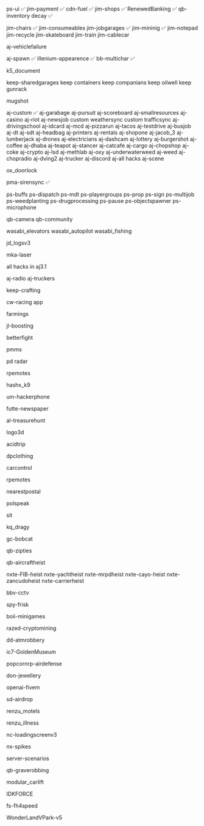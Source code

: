 ps-ui ✅
jim-payment ✅
cdn-fuel ✅
jim-shops ✅
RenewedBanking ✅
qb-inventory decay ✅


jim-chairs ✅
jim-consumeables
jim-jobgarages ✅
jim-mininig ✅
jim-notepad
jim-recycle
jim-skateboard
jim-train
jim-cablecar

aj-vehiclefailure

aj-spawn ✅
illenium-appearence ✅
bb-multichar ✅

k5_document

keep-sharedgarages
keep containers
keep companians
keep oilwell
keep gunrack

mugshot

aj-custom ✅
aj-garabage
aj-pursuit
aj-scoreboard
aj-smallresources
aj-casino
aj-riot
aj-newsjob
custom weathersync
custom trafficsync
aj-drivingschool
aj-idcard
aj-mcd
aj-pizzarun
aj-tacos
aj-testdrive
aj-busjob
aj-dt
aj-sdt
aj-headbag
aj-printers
aj-rentals
aj-shopone
aj-jacob_3
aj-lumberjack
aj-drones
aj-electricians
aj-dashcam
aj-lottery
aj-burgershot
aj-coffee
aj-dhaba
aj-teapot
aj-stancer
aj-catcafe
aj-cargo
aj-chopshop
aj-coke
aj-crypto
aj-lsd
aj-methlab
aj-oxy
aj-underwaterweed
aj-weed
aj-chopradio
aj-dving2
aj-trucker
aj-discord
aj-all hacks
aj-scene

ox_doorlock

pma-sirensync ✅

ps-buffs
ps-dispatch
ps-mdt
ps-playergroups
ps-prop
ps-sign
ps-multijob
ps-weedplanting
ps-drugprocessing
ps-pause
ps-objectspawner
ps-microphone

qb-camera
qb-community

wasabi_elevators
wasabi_autopilot
wasabi_fishing 

jd_logsv3

mka-laser

all hacks in aj3.1

aj-radio
aj-truckers

keep-crafting

cw-racing app

farmings

jl-boosting

betterfight

pmms

pd radar

rpemotes

hashx_k9

um-hackerphone

futte-newspaper

al-treasurehunt

logo3d

acidtrip

dpclothing

carcontrol

rpemotes

nearestpostal

polspeak

sit

kq_dragy

gc-bobcat

qb-zipties

qb-aircraftheist

nxte-FIB-heist
nxte-yachtheist
nxte-mrpdheist
nxte-cayo-heist
nxte-zancudoheist
nxte-carrierheist

bbv-cctv

spy-frisk

boii-minigames

razed-cryptomining

dd-atmrobbery

ic7-GoldenMuseum

popcornrp-airdefense

don-jewellery

openai-fivem

sd-airdrop

renzu_motels

renzu_illness

nc-loadingscreenv3

nx-spikes

server-scenarios

qb-graverobbing

modular_carlift

IDKFORCE

fs-fh4speed

WonderLandVPark-v5
